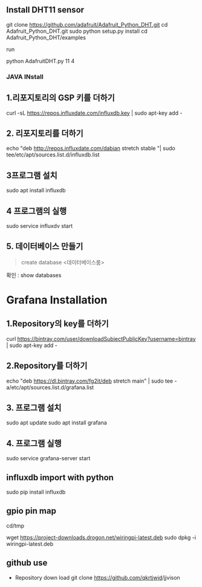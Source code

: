 ## Install DHT11 sensor


git clone https://github.com/adafruit/Adafruit_Python_DHT.git
cd Adafruit_Python_DHT.git
sudo python setup.py install
cd Adafruit_Python_DHT/examples


run

python AdafruitDHT.py 11 4


### JAVA INstall


## 1.리포지토리의 GSP 키를 더하기

curl -sL https://repos.influxdate.com/influxdb.key | sudo apt-key add -

## 2. 리포지토리를 더하기

echo "deb http://repos.influxdate.com/dabian stretch stable "| sudo tee/etc/apt/sources.list.d/influxdb.list

## 3프로그램 설치

sudo apt install influxdb

## 4 프로그램의 실행

sudo service influxdv start

## 5. 데이터베이스 만들기


>create database <데이터베이스룸>

확인 : show databases

# Grafana Installation
## 1.Repository의 key를 더하기


curl https://bintray.com/user/downloadSubjectPublicKey?username=bintray | sudo apt-key add -


## 2.Repository를 더하기
echo "deb https://dl.bintray.com/fg2it/deb stretch main" | sudo tee -a/etc/apt/sources.list.d/grafana.list


## 3. 프로그램 설치


sudo apt update
sudo apt install grafana


## 4. 프로그램 실행


sudo service grafana-server start


## influxdb import with python



sudo pip install influxdb


## gpio pin map


cd/tmp

wget https://project-downloads.drogon.net/wiringpi-latest.deb
sudo dpkg -i wiringpi-latest.deb

## github use
 - Repository down load
git clone https://github.com/qkrtjwjd<user name>/jjvison<repository name>
